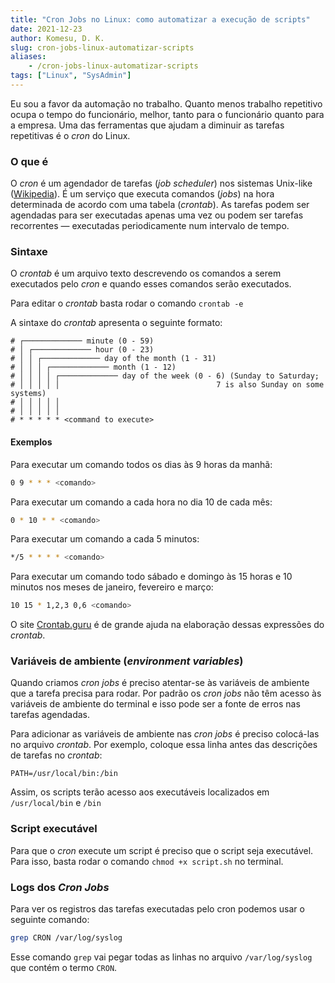 ```yaml
---
title: "Cron Jobs no Linux: como automatizar a execução de scripts"
date: 2021-12-23
author: Komesu, D. K.
slug: cron-jobs-linux-automatizar-scripts
aliases:
    - /cron-jobs-linux-automatizar-scripts
tags: ["Linux", "SysAdmin"]
---
```


Eu sou a favor da automação no trabalho. Quanto menos trabalho repetitivo ocupa o tempo do funcionário, melhor, tanto para o funcionário quanto para a empresa. Uma das ferramentas que ajudam a diminuir as tarefas repetitivas é o *cron* do Linux.

<!--more-->

### O que é

O *cron* é um agendador de tarefas (*job scheduler*) nos sistemas Unix-like ([Wikipedia](https://en.wikipedia.org/wiki/Cron)). É um serviço que executa comandos (*jobs*) na hora determinada de acordo com uma tabela (*crontab*). As tarefas podem ser agendadas para ser executadas apenas uma vez ou podem ser tarefas recorrentes — executadas periodicamente num intervalo de tempo.

### Sintaxe

O *crontab* é um arquivo texto descrevendo os comandos a serem executados pelo *cron* e quando esses comandos serão executados.

Para editar o *crontab* basta rodar o comando `crontab -e`

A sintaxe do *crontab* apresenta o seguinte formato:

```
# ┌───────────── minute (0 - 59)
# │ ┌───────────── hour (0 - 23)
# │ │ ┌───────────── day of the month (1 - 31)
# │ │ │ ┌───────────── month (1 - 12)
# │ │ │ │ ┌───────────── day of the week (0 - 6) (Sunday to Saturday;
# │ │ │ │ │                                   7 is also Sunday on some systems)
# │ │ │ │ │
# │ │ │ │ │
# * * * * * <command to execute>
```

#### Exemplos

Para executar um comando todos os dias às 9 horas da manhã:

```sh
0 9 * * * <comando>
```

Para executar um comando a cada hora no dia 10 de cada mês:

```sh
0 * 10 * * <comando>
```

Para executar um comando a cada 5 minutos:

```sh
*/5 * * * * <comando>
```

Para executar um comando todo sábado e domingo às 15 horas e 10 minutos nos meses de janeiro, fevereiro e março:

```sh
10 15 * 1,2,3 0,6 <comando>
```

O site [Crontab.guru](https://crontab.guru/) é de grande ajuda na elaboração dessas expressões do *crontab*.

### Variáveis de ambiente (*environment variables*)

Quando criamos *cron jobs* é preciso atentar-se às variáveis de ambiente que a tarefa precisa para rodar. Por padrão os *cron jobs* não têm acesso às variáveis de ambiente do terminal e isso pode ser a fonte de erros nas tarefas agendadas.

Para adicionar as variáveis de ambiente nas *cron jobs* é preciso colocá-las no arquivo *crontab*. Por exemplo, coloque essa linha antes das descrições de tarefas no *crontab*:

```
PATH=/usr/local/bin:/bin
```

Assim, os scripts terão acesso aos executáveis localizados em `/usr/local/bin` e `/bin`

### Script executável

Para que o *cron* execute um script é preciso que o script seja executável. Para isso, basta rodar o comando `chmod +x script.sh` no terminal.

### Logs dos *Cron Jobs*

Para ver os registros das tarefas executadas pelo cron podemos usar o seguinte comando:

```sh
grep CRON /var/log/syslog
```

Esse comando `grep` vai pegar todas as linhas no arquivo `/var/log/syslog` que contém o termo `CRON`.
